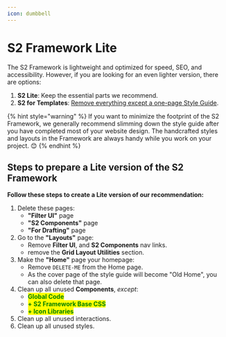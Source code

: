 ```yaml
---
icon: dumbbell
---
```


# S2 Framework Lite

The S2 Framework is lightweight and optimized for speed, SEO, and accessibility. However, if you are looking for an even lighter version, there are options:

1. **S2 Lite**: Keep the essential parts we recommend.
2. **S2 for Templates**: [Remove everything except a one-page Style Guide](for-template-creators.md).

{% hint style="warning" %}
If you want to minimize the footprint of the S2 Framework, we generally recommend slimming down the style guide after you have completed most of your website design. The handcrafted styles and layouts in the Framework are always handy while you work on your project. 😊
{% endhint %}



## Steps to prepare a Lite version of the S2 Framework

**Follow these steps to create a Lite version of our recommendation:**

1. Delete these pages:
   * **"Filter UI"** page
   * **"S2 Components"** page
   * **"For Drafting"** page
2. Go to the **"Layouts"** page:
   * Remove **Filter UI**, and **S2 Components** nav links.
   * remove the **Grid Layout Utilities** section.
3. Make the **"Home"** page your homepage:
   * Remove `DELETE-ME` from the Home page.
   * As the cover page of the style guide will become "Old Home", you can also delete that page.
4. Clean up all unused **Components**, _except_:
   * <mark style="color:green;">**Global Code**</mark>
   * <mark style="color:green;">**+ S2 Framework Base CSS**</mark>
   * <mark style="color:green;">**+ Icon Libraries**</mark>
5. Clean up all unused interactions.
6. Clean up all unused styles.




